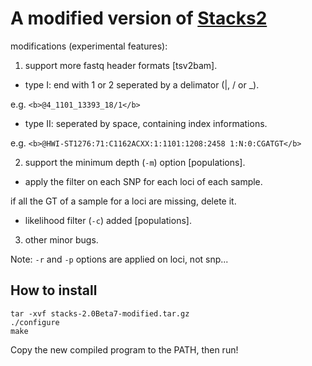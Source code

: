 A modified version of [Stacks2](http://catchenlab.life.illinois.edu/stacks/stacks_v2.php)
=
modifications (experimental features): 

1. support more fastq header formats [tsv2bam].

* type I: end with 1 or 2 seperated by a delimator (|, / or _).
 
e.g. `<b>@4_1101_13393_18/1</b>`

* type II: seperated by space, containing index informations. 

e.g. `<b>@HWI-ST1276:71:C1162ACXX:1:1101:1208:2458 1:N:0:CGATGT</b>`

2. support the minimum depth (`-m`) option [populations].

* apply the filter on each SNP for each loci of each sample.

if all the GT of a sample for a loci are missing, delete it.
 
* likelihood filter (`-c`) added [populations].

3. other minor bugs.

Note: `-r` and `-p` options are applied on loci, not snp...

How to install
---
```
tar -xvf stacks-2.0Beta7-modified.tar.gz
./configure
make
```

Copy the new compiled program to the PATH, then run!
